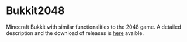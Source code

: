 Bukkit2048
==========

Minecraft Bukkit with similar functionalities to the 2048 game.
A detailed description and the download of releases is [here](http://dev.bukkit.org/bukkit-plugins/jp2048/ "Bukkit page of this project") avaible.

